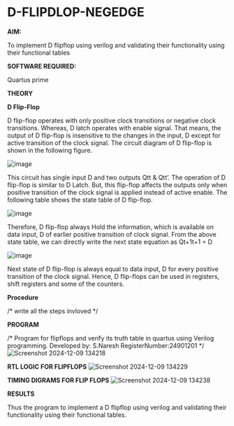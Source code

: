 # D-FLIPDLOP-NEGEDGE

**AIM:**

To implement  D flipflop using verilog and validating their functionality using their functional tables

**SOFTWARE REQUIRED:**

Quartus prime

**THEORY**

**D Flip-Flop**

D flip-flop operates with only positive clock transitions or negative clock transitions. Whereas, D latch operates with enable signal. That means, the output of D flip-flop is insensitive to the changes in the input, D except for active transition of the clock signal. The circuit diagram of D flip-flop is shown in the following figure.

![image](https://github.com/naavaneetha/D-FLIPDLOP-NEGEDGE/assets/154305477/48c81fe8-bc3f-40e7-95e2-519fc155ad51)

This circuit has single input D and two outputs Qtt & Qtt’. The operation of D flip-flop is similar to D Latch. But, this flip-flop affects the outputs only when positive transition of the clock signal is applied instead of active enable. The following table shows the state table of D flip-flop.

![image](https://github.com/naavaneetha/D-FLIPDLOP-NEGEDGE/assets/154305477/e5f3fda7-68ec-4a3a-a0a4-cf6f9cc4ab55)

Therefore, D flip-flop always Hold the information, which is available on data input, D of earlier positive transition of clock signal. From the above state table, we can directly write the next state equation as Qt+1t+1 = D

![image](https://github.com/naavaneetha/D-FLIPDLOP-NEGEDGE/assets/154305477/8592c0d8-2917-4142-91b9-d6c30dd891d2)

Next state of D flip-flop is always equal to data input, D for every positive transition of the clock signal. Hence, D flip-flops can be used in registers, shift registers and some of the counters.

**Procedure**

/* write all the steps invloved */

**PROGRAM**

/* Program for flipflops and verify its truth table in quartus using Verilog programming. Developed by: S.Naresh RegisterNumber:24901201
*/
![Screenshot 2024-12-09 134218](https://github.com/user-attachments/assets/73b1b074-352f-489b-ac34-29b76fc67b26)


**RTL LOGIC FOR FLIPFLOPS**
![Screenshot 2024-12-09 134229](https://github.com/user-attachments/assets/adcec7f5-41bc-40a8-8ea9-2660c281c1e8)


**TIMING DIGRAMS FOR FLIP FLOPS**
![Screenshot 2024-12-09 134238](https://github.com/user-attachments/assets/984fed76-a533-4b0b-9b3a-b4b032257fde)


**RESULTS**

Thus the program to implement a D flipflop using verilog and validating their functionality using their functional tables.
